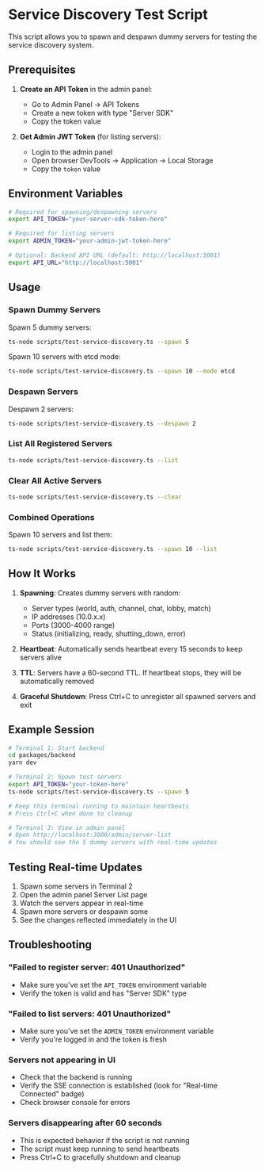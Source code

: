 # Service Discovery Test Script

This script allows you to spawn and despawn dummy servers for testing the service discovery system.

## Prerequisites

1. **Create an API Token** in the admin panel:
   - Go to Admin Panel → API Tokens
   - Create a new token with type "Server SDK"
   - Copy the token value

2. **Get Admin JWT Token** (for listing servers):
   - Login to the admin panel
   - Open browser DevTools → Application → Local Storage
   - Copy the `token` value

## Environment Variables

```bash
# Required for spawning/despawning servers
export API_TOKEN="your-server-sdk-token-here"

# Required for listing servers
export ADMIN_TOKEN="your-admin-jwt-token-here"

# Optional: Backend API URL (default: http://localhost:5001)
export API_URL="http://localhost:5001"
```

## Usage

### Spawn Dummy Servers

Spawn 5 dummy servers:
```bash
ts-node scripts/test-service-discovery.ts --spawn 5
```

Spawn 10 servers with etcd mode:
```bash
ts-node scripts/test-service-discovery.ts --spawn 10 --mode etcd
```

### Despawn Servers

Despawn 2 servers:
```bash
ts-node scripts/test-service-discovery.ts --despawn 2
```

### List All Registered Servers

```bash
ts-node scripts/test-service-discovery.ts --list
```

### Clear All Active Servers

```bash
ts-node scripts/test-service-discovery.ts --clear
```

### Combined Operations

Spawn 10 servers and list them:
```bash
ts-node scripts/test-service-discovery.ts --spawn 10 --list
```

## How It Works

1. **Spawning**: Creates dummy servers with random:
   - Server types (world, auth, channel, chat, lobby, match)
   - IP addresses (10.0.x.x)
   - Ports (3000-4000 range)
   - Status (initializing, ready, shutting_down, error)

2. **Heartbeat**: Automatically sends heartbeat every 15 seconds to keep servers alive

3. **TTL**: Servers have a 60-second TTL. If heartbeat stops, they will be automatically removed

4. **Graceful Shutdown**: Press Ctrl+C to unregister all spawned servers and exit

## Example Session

```bash
# Terminal 1: Start backend
cd packages/backend
yarn dev

# Terminal 2: Spawn test servers
export API_TOKEN="your-token-here"
ts-node scripts/test-service-discovery.ts --spawn 5

# Keep this terminal running to maintain heartbeats
# Press Ctrl+C when done to cleanup

# Terminal 3: View in admin panel
# Open http://localhost:3000/admin/server-list
# You should see the 5 dummy servers with real-time updates
```

## Testing Real-time Updates

1. Spawn some servers in Terminal 2
2. Open the admin panel Server List page
3. Watch the servers appear in real-time
4. Spawn more servers or despawn some
5. See the changes reflected immediately in the UI

## Troubleshooting

### "Failed to register server: 401 Unauthorized"
- Make sure you've set the `API_TOKEN` environment variable
- Verify the token is valid and has "Server SDK" type

### "Failed to list servers: 401 Unauthorized"
- Make sure you've set the `ADMIN_TOKEN` environment variable
- Verify you're logged in and the token is fresh

### Servers not appearing in UI
- Check that the backend is running
- Verify the SSE connection is established (look for "Real-time Connected" badge)
- Check browser console for errors

### Servers disappearing after 60 seconds
- This is expected behavior if the script is not running
- The script must keep running to send heartbeats
- Press Ctrl+C to gracefully shutdown and cleanup

